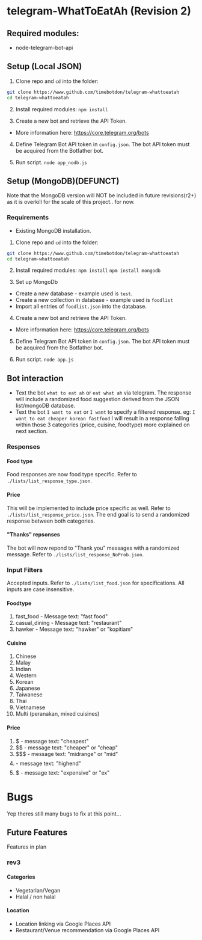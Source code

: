 # telegram-WhatToEatAh (Revision 2)
## Required modules:
* node-telegram-bot-api

## Setup (Local JSON)
1. Clone repo and `cd` into the folder:
  ```bash
  git clone https://www.github.com/timebotdon/telegram-whattoeatah
  cd telegram-whattoeatah
  ```

2. Install required modules:
  `npm install`

3. Create a new bot and retrieve the API Token. 
* More information here: https://core.telegram.org/bots

4. Define Telegram Bot API token in `config.json`. The bot API token must be acquired from the Botfather bot.

5. Run script.
  `node app_nodb.js`

## Setup (MongoDB)(DEFUNCT)
Note that the MongoDB version will NOT be included in future revisions(r2+) as it is overkill for the scale of this project.. for now.
### Requirements
* Existing MongoDB installation.

1. Clone repo and `cd` into the folder:
  ```bash
  git clone https://www.github.com/timebotdon/telegram-whattoeatah
  cd telegram-whattoeatah
  ```

2. Install required modules:
  `npm install`
  `npm install mongodb`

3. Set up MongoDb
* Create a new database - example used is `test`.
* Create a new collection in database - example used is `foodlist`
* Import all entries of `foodlist.json` into the database.

4. Create a new bot and retrieve the API Token. 
* More information here: https://core.telegram.org/bots

5. Define Telegram Bot API token in `config.json`. The bot API token must be acquired from the Botfather bot.

6. Run script.
  `node app.js`

## Bot interaction
* Text the bot `what to eat ah` or `eat what ah` via telegram. The response will include a randomized food suggestion derived from the JSON list/mongoDB database.
* Text the bot `I want to eat` or `I want` to specify a filtered response. eg: `I want to eat cheaper korean fastfood` I will result in a response falling within those 3 categories (price, cuisine, foodtype) more explained on next section.

### Responses
#### Food type
Food responses are now food type specific. Refer to `./lists/list_response_type.json`.
#### Price
This will be implemented to include price specific as well. Refer to `./lists/list_response_price.json`.
The end goal is to send a randomized response between both categories. 

#### "Thanks" repsonses
The bot will now repond to "Thank you" messages with a randomized message. Refer to `./lists/list_response_NoProb.json`.

### Input Filters
Accepted inputs. Refer to `./lists/list_food.json` for specifications. All inputs are case insensitive.

#### Foodtype
1. fast_food - Message text: "fast food"
2. casual_dining  - Message text: "restaurant"
3. hawker - Message text: "hawker" or "kopitiam"

#### Cuisine
1. Chinese
2. Malay
3. Indian
4. Western
5. Korean
6. Japanese
7. Taiwanese
8. Thai
9. Vietnamese
10. Multi (peranakan, mixed cuisines)

#### Price
1. $ - message text: "cheapest"
2. $$ - message text: "cheaper" or "cheap"
3. $$$ - message text: "midrange" or "mid"
4. $$$$ - message text: "highend"
5. $$$$$ - message text: "expensive" or "ex"

# Bugs
Yep theres still many bugs to fix at this point...

## Future Features 
Features in plan

### rev3
#### Categories
* Vegetarian/Vegan
* Halal / non halal

#### Location
* Location linking via Google Places API
* Restaurant/Venue recommendation via Google Places API